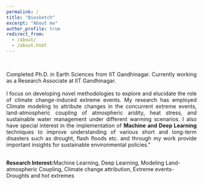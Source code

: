 ```yaml
---
permalink: /
title: "Biosketch"
excerpt: "About me"
author_profile: true
redirect_from: 
  - /about/
  - /about.html
---
```

<br>
<p><div style="text-align:justify">Completed Ph.D. in Earth Sciences from IIT Gandhinagar. Currently working as a Research Associate at IIT Gandhinagar.</div>
<br>
<div style="text-align:justify">I focus on developing novel methodologies to explore and elucidate the role of climate change-induced extreme events. My research has employed Climate modeling to attribute changes in the concurrent extreme events, land-atmospheric coupling of atmospheric aridity, heat stress, and sustainable water management under different warming scenarios. I also have special interest in the implementation of <b>Machine and Deep Learning </b>techniques to improve understanding of various short and long-term disasters such as drought, flash floods etc. and through my work provide important insights for sustainable environmental policies."</div></p>
<br>
<b> Research Interest:</b>Machine Learning, Deep Learning, Modeling Land-atmospheric Coupling, Climate change attribution,  Extreme events- Droughts and hot extremes
